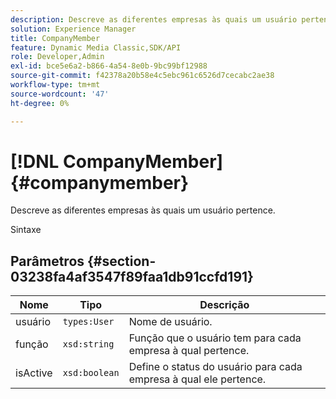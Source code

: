 ```yaml
---
description: Descreve as diferentes empresas às quais um usuário pertence.
solution: Experience Manager
title: CompanyMember
feature: Dynamic Media Classic,SDK/API
role: Developer,Admin
exl-id: bce5e6a2-b866-4a54-8e0b-9bc99bf12988
source-git-commit: f42378a20b58e4c5ebc961c6526d7cecabc2ae38
workflow-type: tm+mt
source-wordcount: '47'
ht-degree: 0%

---
```


# [!DNL CompanyMember]{#companymember}

Descreve as diferentes empresas às quais um usuário pertence.

Sintaxe

## Parâmetros {#section-03238fa4af3547f89faa1db91ccfd191}

| Nome | Tipo | Descrição |
|---|---|---|
| usuário | `types:User` | Nome de usuário. |
| função | `xsd:string` | Função que o usuário tem para cada empresa à qual pertence. |
| isActive | `xsd:boolean` | Define o status do usuário para cada empresa à qual ele pertence. |
